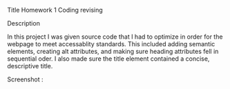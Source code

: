 Title
Homework 1 Coding revising


Description

In this project I was given source code that I had to optimize in order for the webpage to meet accessablity standards. This included adding semantic elements, creating alt attributes, and making sure heading attributes fell in sequential oder. I also made sure the title element contained a concise, descriptive title. 

Screenshot :

